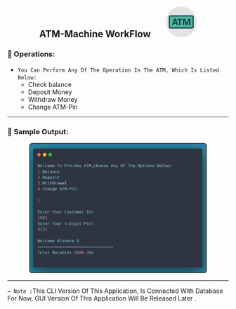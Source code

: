 <h2 align="center">ATM-Machine WorkFlow &nbsp; &nbsp; &nbsp; <img src="Img/Logo.png" width="70px" ></h4>


### 🔄 Operations:

- `You Can Perform Any Of The Operation In The ATM, Which Is Listed Below:`
    - Check balance
    - Deposit Money
    - Withdraw Money
    - Change ATM-Pin

---

### 💠 Sample Output:

<p align="center">
  <img src="Img/Output.png" height="80%" width="80%">
</p>

---

`↔ Note :`This CLI Version  Of This Application, Is Connected With Database For Now, GUI Version Of This Application Will Be Released Later .
